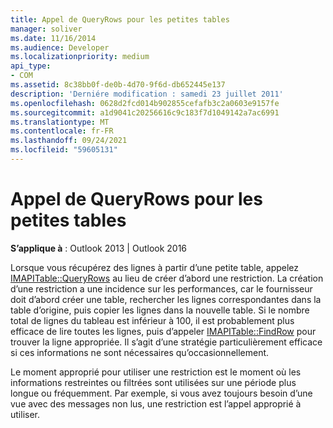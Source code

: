 ```yaml
---
title: Appel de QueryRows pour les petites tables
manager: soliver
ms.date: 11/16/2014
ms.audience: Developer
ms.localizationpriority: medium
api_type:
- COM
ms.assetid: 8c38bb0f-de0b-4d70-9f6d-db652445e137
description: 'Derniére modification : samedi 23 juillet 2011'
ms.openlocfilehash: 0628d2fcd014b902855cefafb3c2a0603e9157fe
ms.sourcegitcommit: a1d9041c20256616c9c183f7d1049142a7ac6991
ms.translationtype: MT
ms.contentlocale: fr-FR
ms.lasthandoff: 09/24/2021
ms.locfileid: "59605131"
---
```

# <a name="calling-queryrows-for-small-tables"></a>Appel de QueryRows pour les petites tables

  
  
**S’applique à** : Outlook 2013 | Outlook 2016 
  
Lorsque vous récupérez des lignes à partir d’une petite table, appelez [IMAPITable::QueryRows](imapitable-queryrows.md) au lieu de créer d’abord une restriction. La création d’une restriction a une incidence sur les performances, car le fournisseur doit d’abord créer une table, rechercher les lignes correspondantes dans la table d’origine, puis copier les lignes dans la nouvelle table. Si le nombre total de lignes du tableau est inférieur à 100, il est probablement plus efficace de lire toutes les lignes, puis d’appeler [IMAPITable::FindRow](imapitable-findrow.md) pour trouver la ligne appropriée. Il s’agit d’une stratégie particulièrement efficace si ces informations ne sont nécessaires qu’occasionnellement. 
  
Le moment approprié pour utiliser une restriction est le moment où les informations restreintes ou filtrées sont utilisées sur une période plus longue ou fréquemment. Par exemple, si vous avez toujours besoin d’une vue avec des messages non lus, une restriction est l’appel approprié à utiliser.
  

